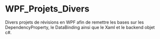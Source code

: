 # WPF_Projets_Divers
Divers projets de révisions en WPF afin de remettre les bases sur les DependencyProperty, le DataBinding ainsi que le Xaml et le backend objet c#.
